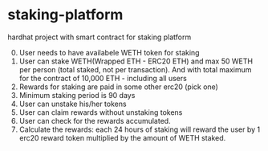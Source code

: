 # staking-platform
hardhat project with smart contract for staking platform 

0. User needs to have availabele WETH token for staking
1. User can stake WETH(Wrapped ETH - ERC20 ETH) and max 50 WETH per person (total staked, not per transaction). And with total maximum for the contract of 10,000 ETH - including all users
2. Rewards for staking are paid in some other erc20 (pick one)
3. Minimum staking period is 90 days 
4. User can unstake his/her tokens
5. User can claim rewards without unstaking tokens
6. User can check for the rewards accumulated.
7. Calculate the rewards: each 24 hours of staking will reward the user by 1 erc20 reward token multiplied by the amount of WETH staked.

